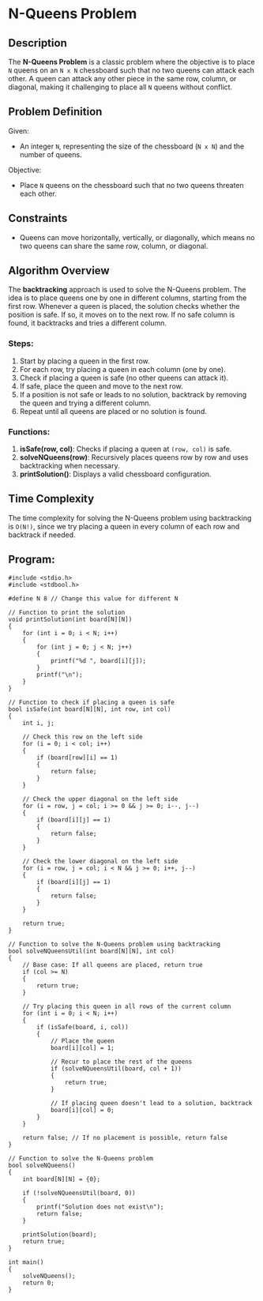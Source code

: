 # N-Queens Problem

## Description

The **N-Queens Problem** is a classic problem where the objective is to place `N` queens on an `N x N` chessboard such that no two queens can attack each other. A queen can attack any other piece in the same row, column, or diagonal, making it challenging to place all `N` queens without conflict.

## Problem Definition

Given:
- An integer `N`, representing the size of the chessboard (`N x N`) and the number of queens.

Objective:
- Place `N` queens on the chessboard such that no two queens threaten each other.

## Constraints
- Queens can move horizontally, vertically, or diagonally, which means no two queens can share the same row, column, or diagonal.

## Algorithm Overview

The **backtracking** approach is used to solve the N-Queens problem. The idea is to place queens one by one in different columns, starting from the first row. Whenever a queen is placed, the solution checks whether the position is safe. If so, it moves on to the next row. If no safe column is found, it backtracks and tries a different column.

### Steps:
1. Start by placing a queen in the first row.
2. For each row, try placing a queen in each column (one by one).
3. Check if placing a queen is safe (no other queens can attack it).
4. If safe, place the queen and move to the next row.
5. If a position is not safe or leads to no solution, backtrack by removing the queen and trying a different column.
6. Repeat until all queens are placed or no solution is found.

### Functions:
1. **isSafe(row, col)**: Checks if placing a queen at `(row, col)` is safe.
2. **solveNQueens(row)**: Recursively places queens row by row and uses backtracking when necessary.
3. **printSolution()**: Displays a valid chessboard configuration.

## Time Complexity

The time complexity for solving the N-Queens problem using backtracking is `O(N!)`, since we try placing a queen in every column of each row and backtrack if needed.

## Program: 
```
#include <stdio.h>
#include <stdbool.h>

#define N 8 // Change this value for different N

// Function to print the solution
void printSolution(int board[N][N])
{
    for (int i = 0; i < N; i++)
    {
        for (int j = 0; j < N; j++)
        {
            printf("%d ", board[i][j]);
        }
        printf("\n");
    }
}

// Function to check if placing a queen is safe
bool isSafe(int board[N][N], int row, int col)
{
    int i, j;

    // Check this row on the left side
    for (i = 0; i < col; i++)
    {
        if (board[row][i] == 1)
        {
            return false;
        }
    }

    // Check the upper diagonal on the left side
    for (i = row, j = col; i >= 0 && j >= 0; i--, j--)
    {
        if (board[i][j] == 1)
        {
            return false;
        }
    }

    // Check the lower diagonal on the left side
    for (i = row, j = col; i < N && j >= 0; i++, j--)
    {
        if (board[i][j] == 1)
        {
            return false;
        }
    }

    return true;
}

// Function to solve the N-Queens problem using backtracking
bool solveNQueensUtil(int board[N][N], int col)
{
    // Base case: If all queens are placed, return true
    if (col >= N)
    {
        return true;
    }

    // Try placing this queen in all rows of the current column
    for (int i = 0; i < N; i++)
    {
        if (isSafe(board, i, col))
        {
            // Place the queen
            board[i][col] = 1;

            // Recur to place the rest of the queens
            if (solveNQueensUtil(board, col + 1))
            {
                return true;
            }

            // If placing queen doesn't lead to a solution, backtrack
            board[i][col] = 0;
        }
    }

    return false; // If no placement is possible, return false
}

// Function to solve the N-Queens problem
bool solveNQueens()
{
    int board[N][N] = {0};

    if (!solveNQueensUtil(board, 0))
    {
        printf("Solution does not exist\n");
        return false;
    }

    printSolution(board);
    return true;
}

int main()
{
    solveNQueens();
    return 0;
}

```
